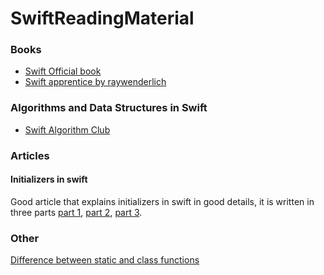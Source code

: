 # SwiftReadingMaterial

### Books
- [Swift Official book](https://docs.swift.org/swift-book/)
- [Swift apprentice by raywenderlich](https://store.raywenderlich.com/products/swift-apprentice)

### Algorithms and Data Structures in Swift
- [Swift Algorithm Club](https://github.com/raywenderlich/swift-algorithm-club)

### Articles
#### Initializers in swift
Good article that explains initializers in swift in good details, it is written in three parts [part 1](https://medium.com/@abhimuralidharan/initializers-in-swift-part-1-intro-convenience-and-designated-intializers-9adf5632fb52), [part 2](https://medium.com/@abhimuralidharan/initializers-in-swift-part-2-failable-initializers-in-swift-63a464fcf8d7), [part 3](https://medium.com/@abhimuralidharan/initializers-in-swift-part-3-required-initializers-in-swift-d975cc9a2932).

### Other
[Difference between static and class functions](https://stackoverflow.com/questions/25156377/what-is-the-difference-between-static-func-and-class-func-in-swift/25157453)
